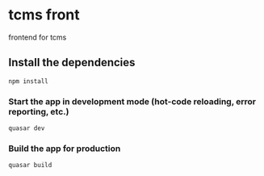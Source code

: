 # tcms front

frontend for tcms

## Install the dependencies
```
npm install
```

### Start the app in development mode (hot-code reloading, error reporting, etc.)
```
quasar dev
```

### Build the app for production
```
quasar build
```
